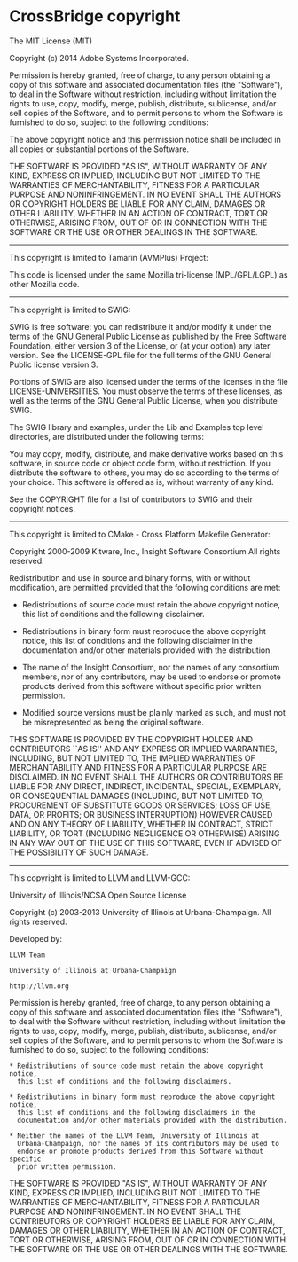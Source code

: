 CrossBridge copyright 
=====================

The MIT License (MIT)

Copyright (c) 2014 Adobe Systems Incorporated.

Permission is hereby granted, free of charge, to any person obtaining a copy
of this software and associated documentation files (the "Software"), to deal
in the Software without restriction, including without limitation the rights
to use, copy, modify, merge, publish, distribute, sublicense, and/or sell
copies of the Software, and to permit persons to whom the Software is
furnished to do so, subject to the following conditions:

The above copyright notice and this permission notice shall be included in
all copies or substantial portions of the Software.

THE SOFTWARE IS PROVIDED "AS IS", WITHOUT WARRANTY OF ANY KIND, EXPRESS OR
IMPLIED, INCLUDING BUT NOT LIMITED TO THE WARRANTIES OF MERCHANTABILITY,
FITNESS FOR A PARTICULAR PURPOSE AND NONINFRINGEMENT. IN NO EVENT SHALL THE
AUTHORS OR COPYRIGHT HOLDERS BE LIABLE FOR ANY CLAIM, DAMAGES OR OTHER
LIABILITY, WHETHER IN AN ACTION OF CONTRACT, TORT OR OTHERWISE, ARISING FROM,
OUT OF OR IN CONNECTION WITH THE SOFTWARE OR THE USE OR OTHER DEALINGS IN
THE SOFTWARE. 

* * *

This copyright is limited to Tamarin (AVMPlus) Project:

This code is licensed under the same Mozilla tri-license (MPL/GPL/LGPL) as other Mozilla code. 

* * *

This copyright is limited to SWIG:

SWIG is free software: you can redistribute it and/or modify it
under the terms of the GNU General Public License as published by
the Free Software Foundation, either version 3 of the License, or
(at your option) any later version. See the LICENSE-GPL file for
the full terms of the GNU General Public license version 3.

Portions of SWIG are also licensed under the terms of the licenses
in the file LICENSE-UNIVERSITIES. You must observe the terms of
these licenses, as well as the terms of the GNU General Public License,
when you distribute SWIG.

The SWIG library and examples, under the Lib and Examples top level 
directories, are distributed under the following terms:

  You may copy, modify, distribute, and make derivative works based on
  this software, in source code or object code form, without
  restriction. If you distribute the software to others, you may do
  so according to the terms of your choice. This software is offered as
  is, without warranty of any kind.

See the COPYRIGHT file for a list of contributors to SWIG and their
copyright notices.

* * *

This copyright is limited to CMake - Cross Platform Makefile Generator:

Copyright 2000-2009 Kitware, Inc., Insight Software Consortium
All rights reserved.

Redistribution and use in source and binary forms, with or without
modification, are permitted provided that the following conditions are met:

 * Redistributions of source code must retain the above copyright notice,
   this list of conditions and the following disclaimer.

 * Redistributions in binary form must reproduce the above copyright notice,
   this list of conditions and the following disclaimer in the documentation
   and/or other materials provided with the distribution.

 * The name of the Insight Consortium, nor the names of any consortium members,
   nor of any contributors, may be used to endorse or promote products derived
   from this software without specific prior written permission.

  * Modified source versions must be plainly marked as such, and must not be
    misrepresented as being the original software.

THIS SOFTWARE IS PROVIDED BY THE COPYRIGHT HOLDER AND CONTRIBUTORS ``AS IS''
AND ANY EXPRESS OR IMPLIED WARRANTIES, INCLUDING, BUT NOT LIMITED TO, THE
IMPLIED WARRANTIES OF MERCHANTABILITY AND FITNESS FOR A PARTICULAR PURPOSE
ARE DISCLAIMED. IN NO EVENT SHALL THE AUTHORS OR CONTRIBUTORS BE LIABLE FOR
ANY DIRECT, INDIRECT, INCIDENTAL, SPECIAL, EXEMPLARY, OR CONSEQUENTIAL
DAMAGES (INCLUDING, BUT NOT LIMITED TO, PROCUREMENT OF SUBSTITUTE GOODS OR
SERVICES; LOSS OF USE, DATA, OR PROFITS; OR BUSINESS INTERRUPTION) HOWEVER
CAUSED AND ON ANY THEORY OF LIABILITY, WHETHER IN CONTRACT, STRICT LIABILITY,
OR TORT (INCLUDING NEGLIGENCE OR OTHERWISE) ARISING IN ANY WAY OUT OF THE USE
OF THIS SOFTWARE, EVEN IF ADVISED OF THE POSSIBILITY OF SUCH DAMAGE.

* * *

This copyright is limited to LLVM and LLVM-GCC:

University of Illinois/NCSA
Open Source License

Copyright (c) 2003-2013 University of Illinois at Urbana-Champaign.
All rights reserved.

Developed by:

    LLVM Team

    University of Illinois at Urbana-Champaign

    http://llvm.org

Permission is hereby granted, free of charge, to any person obtaining a copy of
this software and associated documentation files (the "Software"), to deal with
the Software without restriction, including without limitation the rights to
use, copy, modify, merge, publish, distribute, sublicense, and/or sell copies
of the Software, and to permit persons to whom the Software is furnished to do
so, subject to the following conditions:

    * Redistributions of source code must retain the above copyright notice,
      this list of conditions and the following disclaimers.

    * Redistributions in binary form must reproduce the above copyright notice,
      this list of conditions and the following disclaimers in the
      documentation and/or other materials provided with the distribution.

    * Neither the names of the LLVM Team, University of Illinois at
      Urbana-Champaign, nor the names of its contributors may be used to
      endorse or promote products derived from this Software without specific
      prior written permission.

THE SOFTWARE IS PROVIDED "AS IS", WITHOUT WARRANTY OF ANY KIND, EXPRESS OR
IMPLIED, INCLUDING BUT NOT LIMITED TO THE WARRANTIES OF MERCHANTABILITY, FITNESS
FOR A PARTICULAR PURPOSE AND NONINFRINGEMENT.  IN NO EVENT SHALL THE
CONTRIBUTORS OR COPYRIGHT HOLDERS BE LIABLE FOR ANY CLAIM, DAMAGES OR OTHER
LIABILITY, WHETHER IN AN ACTION OF CONTRACT, TORT OR OTHERWISE, ARISING FROM,
OUT OF OR IN CONNECTION WITH THE SOFTWARE OR THE USE OR OTHER DEALINGS WITH THE
SOFTWARE.